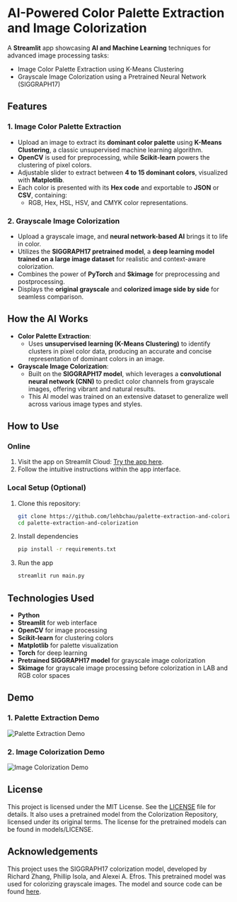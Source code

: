 # AI-Powered Color Palette Extraction and Image Colorization

A **Streamlit** app showcasing **AI and Machine Learning** techniques for advanced image processing tasks:  
- Image Color Palette Extraction using K-Means Clustering
- Grayscale Image Colorization using a Pretrained Neural Network (SIGGRAPH17)

## Features

### 1. Image Color Palette Extraction
- Upload an image to extract its **dominant color palette** using **K-Means Clustering**, a classic unsupervised machine learning algorithm.
- **OpenCV** is used for preprocessing, while **Scikit-learn** powers the clustering of pixel colors.
- Adjustable slider to extract between **4 to 15 dominant colors**, visualized with **Matplotlib**.
- Each color is presented with its **Hex code** and exportable to **JSON** or **CSV**, containing:
  - RGB, Hex, HSL, HSV, and CMYK color representations.

### 2. Grayscale Image Colorization
- Upload a grayscale image, and **neural network-based AI** brings it to life in color.
- Utilizes the **SIGGRAPH17 pretrained model**, a **deep learning model trained on a large image dataset** for realistic and context-aware colorization.
- Combines the power of **PyTorch** and **Skimage** for preprocessing and postprocessing.
- Displays the **original grayscale** and **colorized image side by side** for seamless comparison.

## How the AI Works
- **Color Palette Extraction**:
  - Uses **unsupervised learning (K-Means Clustering)** to identify clusters in pixel color data, producing an accurate and concise representation of dominant colors in an image.
- **Grayscale Image Colorization**:
  - Built on the **SIGGRAPH17 model**, which leverages a **convolutional neural network (CNN)** to predict color channels from grayscale images, offering vibrant and natural results.
  - This AI model was trained on an extensive dataset to generalize well across various image types and styles.

## How to Use
### Online
1. Visit the app on Streamlit Cloud: [Try the app here](https://palette-extraction-and-colorization.streamlit.app/).  
2. Follow the intuitive instructions within the app interface.

### Local Setup (Optional)
1. Clone this repository:
   ```bash
   git clone https://github.com/lehbchau/palette-extraction-and-colorization.git
   cd palette-extraction-and-colorization
   ```
2. Install dependencies
   ```bash
   pip install -r requirements.txt
   ```
3. Run the app
   ```bash
   streamlit run main.py
   ```

## Technologies Used
- **Python**
- **Streamlit** for web interface
- **OpenCV** for image processing
- **Scikit-learn** for clustering colors
- **Matplotlib** for palette visualization
- **Torch** for deep learning
- **Pretrained SIGGRAPH17 model** for grayscale image colorization
- **Skimage** for grayscale image processing before colorization in LAB and RGB color spaces

## Demo
### **1. Palette Extraction Demo**
![Palette Extraction Demo](https://github.com/lehbchau/palette-extraction-and-colorization/blob/main/assets/demo_palette_extraction.gif)


### **2. Image Colorization Demo**
![Image Colorization Demo](https://github.com/lehbchau/palette-extraction-and-colorization/blob/main/assets/demo_image_colorization.gif)


## License
This project is licensed under the MIT License. See the [LICENSE](LICENSE) file for details.
It also uses a pretrained model from the Colorization Repository, licensed under its original terms. The license for the pretrained models can be found in models/LICENSE.

## Acknowledgements
This project uses the SIGGRAPH17 colorization model, developed by Richard Zhang, Phillip Isola, and Alexei A. Efros. This pretrained model was used for colorizing grayscale images. The model and source code can be found [here](https://github.com/richzhang/colorization).
